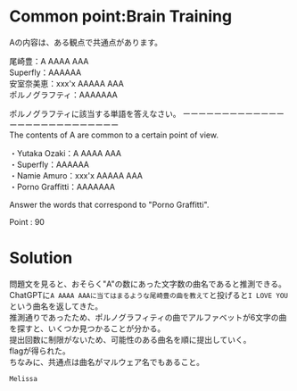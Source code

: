 # Common point:Brain Training

Aの内容は、ある観点で共通点があります。

尾崎豊：A AAAA AAA\
Superfly：AAAAAA\
安室奈美恵：xxx'x AAAAA AAA\
ポルノグラフティ：AAAAAAA

ポルノグラフティに該当する単語を答えなさい。
ーーーーーーーーーーーーーーーーーーーーーーーーーーー\
The contents of A are common to a certain point of view.

・Yutaka Ozaki：A AAAA AAA\
・Superfly：AAAAAA\
・Namie Amuro：xxx'x AAAAA AAA\
・Porno Graffitti：AAAAAAA

Answer the words that correspond to "Porno Graffitti".

Point : 90

# Solution
問題文を見ると、おそらく"A"の数にあった文字数の曲名であると推測できる。\
ChatGPTに`A AAAA AAAに当てはまるような尾崎豊の曲を教えて`と投げると`I LOVE YOU`という曲名を返してきた。\
推測通りであったため、ポルノグラフィティの曲でアルファベットが6文字の曲を探すと、いくつか見つかることが分かる。\
提出回数に制限がないため、可能性のある曲名を順に提出していく。\
flagが得られた。\
ちなみに、共通点は曲名がマルウェア名でもあること。

`Melissa`
